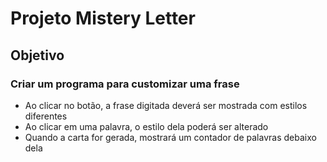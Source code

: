 # Projeto Mistery Letter

## Objetivo

### Criar um programa para customizar uma frase

- Ao clicar no botão, a frase digitada deverá ser mostrada com estilos diferentes
- Ao clicar em uma palavra, o estilo dela poderá ser alterado
- Quando a carta for gerada, mostrará um contador de palavras debaixo dela